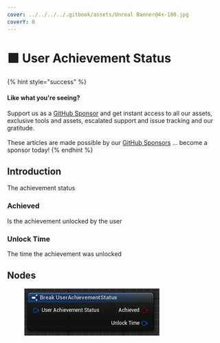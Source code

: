 ```yaml
---
cover: ../../../../.gitbook/assets/Unreal Banner@4x-100.jpg
coverY: 0
---
```


# 🟩 User Achievement Status

{% hint style="success" %}
#### Like what you're seeing?

Support us as a [GitHub Sponsor](../../../../become-a-sponsor/) and get instant access to all our assets, exclusive tools and assets, escalated support and issue tracking and our gratitude.\
\
These articles are made possible by our [GitHub Sponsors](../../../../become-a-sponsor/) ... become a sponsor today!
{% endhint %}

## Introduction

The achievement status

### Achieved

Is the achievement unlocked by the user

### Unlock Time

The time the achievement was unlocked

## Nodes

<figure><img src="../../../../.gitbook/assets/image (337).png" alt=""><figcaption></figcaption></figure>
